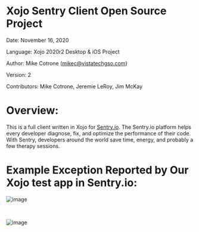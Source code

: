 Xojo Sentry Client Open Source Project
======================================

Date:           November 16, 2020

Language:       Xojo 2020r2 Desktop & iOS Project

Author:         Mike Cotrone (mikec@vistatechgso.com)

Version:        2

Contributors:   Mike Cotrone, Jeremie LeRoy, Jim McKay

Overview:
=========

This is a full client written in Xojo for [Sentry.io](https://www.sentry.io). The Sentry.io platform helps every developer diagnose, fix, and optimize the performance of their code. With Sentry, developers around the world save time, energy, and probably a few therapy sessions.
 

Example Exception Reported by Our Xojo test app in Sentry.io:
=============================================================
![image](https://github.com/mikecotrone/XojoSentryV2/blob/master/ss2.png)

<br>

![image](https://github.com/mikecotrone/XojoSentryV2/blob/master/ss1.png)
